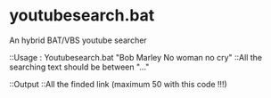 # youtubesearch.bat
An hybrid BAT/VBS youtube searcher 

::Usage : Youtubesearch.bat "Bob Marley No woman no cry"
::All the searching text should be between "..."

::Output
::All the finded link (maximum 50 with this code !!!)
